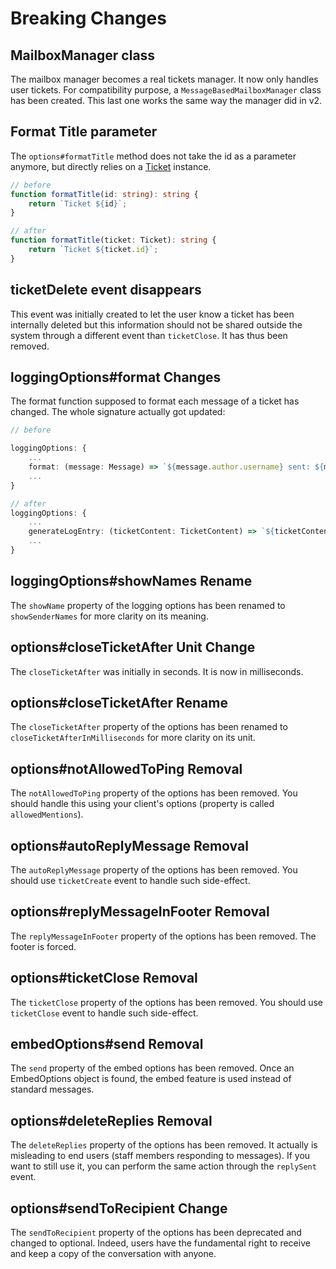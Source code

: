 # Breaking Changes

## MailboxManager class

The mailbox manager becomes a real tickets manager. It now only handles user tickets.
For compatibility purpose, a `MessageBasedMailboxManager` class has been created. This last one works the same way the manager did in v2.

## Format Title parameter

The `options#formatTitle` method does not take the id as a parameter anymore, but directly relies on a [Ticket](./src/types/Ticket.ts) instance.

```ts
// before
function formatTitle(id: string): string {
    return `Ticket ${id}`;
}

// after
function formatTitle(ticket: Ticket): string {
    return `Ticket ${ticket.id}`;
}
```

## ticketDelete event disappears

This event was initially created to let the user know a ticket has been internally deleted but this information should not be shared outside the system through a different event than `ticketClose`.
It has thus been removed.

## loggingOptions#format Changes

The format function supposed to format each message of a ticket has changed. The whole signature actually got updated:
```ts
// before

loggingOptions: {
    ...
    format: (message: Message) => `${message.author.username} sent: ${message.cleanContent}`,
    ...
}

// after
loggingOptions: {
    ...
    generateLogEntry: (ticketContent: TicketContent) => `${ticketContent.author.username} sent: ${ticketContent.cleanContent}`,
    ...
}
```

## loggingOptions#showNames Rename

The `showName` property of the logging options has been renamed to `showSenderNames` for more clarity on its meaning.

## options#closeTicketAfter Unit Change

The `closeTicketAfter` was initially in seconds. It is now in milliseconds.

## options#closeTicketAfter Rename

The `closeTicketAfter` property of the options has been renamed to `closeTicketAfterInMilliseconds` for more clarity on its unit.

## options#notAllowedToPing Removal

The `notAllowedToPing` property of the options has been removed. You should handle this using your client's options (property is called `allowedMentions`).

## options#autoReplyMessage Removal

The `autoReplyMessage` property of the options has been removed. You should use `ticketCreate` event to handle such side-effect.

## options#replyMessageInFooter Removal

The `replyMessageInFooter` property of the options has been removed. The footer is forced.

## options#ticketClose Removal

The `ticketClose` property of the options has been removed. You should use `ticketClose` event to handle such side-effect.

## embedOptions#send Removal

The `send` property of the embed options has been removed. Once an EmbedOptions object is found, the embed feature is used instead of standard messages.

## options#deleteReplies Removal

The `deleteReplies` property of the options has been removed. It actually is misleading to end users (staff members responding to messages).
If you want to still use it, you can perform the same action through the `replySent` event.

## options#sendToRecipient Change

The `sendToRecipient` property of the options has been deprecated and changed to optional.
Indeed, users have the fundamental right to receive and keep a copy of the conversation with anyone.